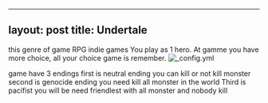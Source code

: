 ---
layout: post
title: Undertale 
----
this genre of game RPG indie games 
You play as 1 hero. At gamme you have more choice, all your choice game is remember.
![_config.yml](http://www.yourgamesource.com/images/gaming_related/undertale.jpg)

game have 3 endings 
first is neutral ending you can kill or not kill monster 
second is genocide ending you need kill all monster in the world
Third is pacifist you will be need  friendlest with all monster and nobody kill
